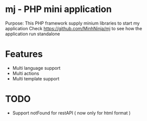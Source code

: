 # mj - PHP mini application
Purpose: This PHP framework supply minium libraries to start my application
Check https://github.com/MinhNinja/mj to see how the application run standalone

# Features

- Multi language support 
- Multi actions
- Multi template support

# TODO

- Support notFound for restAPI ( now only for html format )

